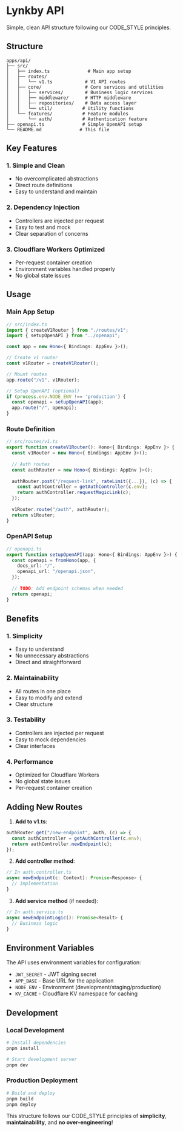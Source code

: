 # Lynkby API

Simple, clean API structure following our CODE_STYLE principles.

## Structure

```
apps/api/
├── src/
│   ├── index.ts              # Main app setup
│   ├── routes/
│   │   └── v1.ts            # V1 API routes
│   ├── core/                # Core services and utilities
│   │   ├── services/        # Business logic services
│   │   ├── middleware/      # HTTP middleware
│   │   ├── repositories/    # Data access layer
│   │   └── util/           # Utility functions
│   └── features/           # Feature modules
│       └── auth/           # Authentication feature
├── openapi.ts              # Simple OpenAPI setup
└── README.md              # This file
```

## Key Features

### 1. **Simple and Clean**
- No overcomplicated abstractions
- Direct route definitions
- Easy to understand and maintain

### 2. **Dependency Injection**
- Controllers are injected per request
- Easy to test and mock
- Clear separation of concerns

### 3. **Cloudflare Workers Optimized**
- Per-request container creation
- Environment variables handled properly
- No global state issues

## Usage

### Main App Setup
```typescript
// src/index.ts
import { createV1Router } from "./routes/v1";
import { setupOpenAPI } from "../openapi";

const app = new Hono<{ Bindings: AppEnv }>();

// Create v1 router
const v1Router = createV1Router();

// Mount routes
app.route("/v1", v1Router);

// Setup OpenAPI (optional)
if (process.env.NODE_ENV !== 'production') {
  const openapi = setupOpenAPI(app);
  app.route("/", openapi);
}
```

### Route Definition
```typescript
// src/routes/v1.ts
export function createV1Router(): Hono<{ Bindings: AppEnv }> {
  const v1Router = new Hono<{ Bindings: AppEnv }>();
  
  // Auth routes
  const authRouter = new Hono<{ Bindings: AppEnv }>();
  
  authRouter.post("/request-link", rateLimit({...}), (c) => {
    const authController = getAuthController(c.env);
    return authController.requestMagicLink(c);
  });
  
  v1Router.route("/auth", authRouter);
  return v1Router;
}
```

### OpenAPI Setup
```typescript
// openapi.ts
export function setupOpenAPI(app: Hono<{ Bindings: AppEnv }>) {
  const openapi = fromHono(app, {
    docs_url: "/",
    openapi_url: "/openapi.json",
  });
  
  // TODO: Add endpoint schemas when needed
  return openapi;
}
```

## Benefits

### 1. **Simplicity**
- Easy to understand
- No unnecessary abstractions
- Direct and straightforward

### 2. **Maintainability**
- All routes in one place
- Easy to modify and extend
- Clear structure

### 3. **Testability**
- Controllers are injected per request
- Easy to mock dependencies
- Clear interfaces

### 4. **Performance**
- Optimized for Cloudflare Workers
- No global state issues
- Per-request container creation

## Adding New Routes

1. **Add to v1.ts**:
```typescript
authRouter.get("/new-endpoint", auth, (c) => {
  const authController = getAuthController(c.env);
  return authController.newEndpoint(c);
});
```

2. **Add controller method**:
```typescript
// In auth.controller.ts
async newEndpoint(c: Context): Promise<Response> {
  // Implementation
}
```

3. **Add service method** (if needed):
```typescript
// In auth.service.ts
async newEndpointLogic(): Promise<Result> {
  // Business logic
}
```

## Environment Variables

The API uses environment variables for configuration:

- `JWT_SECRET` - JWT signing secret
- `APP_BASE` - Base URL for the application
- `NODE_ENV` - Environment (development/staging/production)
- `KV_CACHE` - Cloudflare KV namespace for caching

## Development

### Local Development
```bash
# Install dependencies
pnpm install

# Start development server
pnpm dev
```

### Production Deployment
```bash
# Build and deploy
pnpm build
pnpm deploy
```

This structure follows our CODE_STYLE principles of **simplicity**, **maintainability**, and **no over-engineering**!